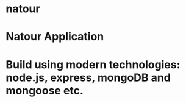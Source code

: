 # natour
# Natour Application

# Build using modern technologies: node.js, express, mongoDB and mongoose etc.
